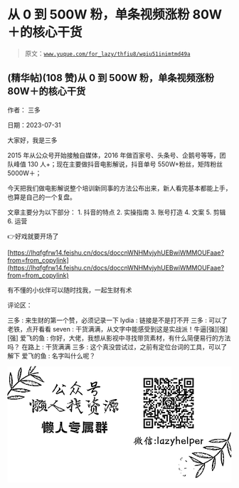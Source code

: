 # 从 0 到 500W 粉，单条视频涨粉 80W＋的核心干货

> 原文：[`www.yuque.com/for_lazy/thfiu8/wqiu51inimtmd49a`](https://www.yuque.com/for_lazy/thfiu8/wqiu51inimtmd49a)



## (精华帖)(108 赞)从 0 到 500W 粉，单条视频涨粉 80W＋的核心干货 

作者： 三多 

日期：2023-07-31 

大家好，我是三多 

2015 年从公众号开始接触自媒体，2016 年做百家号、头条号、企鹅号等等，团队峰值 130 人+；现在主要做抖音电影解说，抖音单号 550W+粉丝，矩阵粉丝 5000W＋； 

今天把我们做电影解说整个培训新同事的方法公布出来，新人看完基本都能上手，也算是自己的一个复盘。 

文章主要分为以下部分： <ne-oli index-type="0">1.  抖音的特点 <ne-oli index-type="0">2.  实操指南 <ne-oli index-type="0">3.  账号打造 <ne-oli index-type="0">4.  文案 <ne-oli index-type="0">5.  剪辑 <ne-oli index-type="0">6.  运营 

👉好戏就要开场了 

[https://lhqfgfrw14.feishu.cn/docs/doccnWNHMvjyhUEBwiWMMOUFaae?from=from_copylink](https://lhqfgfrw14.feishu.cn/docs/doccnWNHMvjyhUEBwiWMMOUFaae?from=from_copylink) 

有不懂的小伙伴可以随时找我，一起生财有术 

评论区： 

三多 : 来生财的第一个赞，必须记录一下 lydia : 链接是不是打不开 三多 : 可以了老铁，点开看看 seven : 干货满满，从文字中能感受到这是实战派！牛逼[强][强][强] 爱飞的鱼 : 你好，大佬，我想从影视中寻找带货素材，有什么简便易行的方法吗？ 在路上 : 干货满满 三多 : 这个真没尝试过，之前有定位台词的工具，可以了解下 爱飞的鱼 : 名字叫什么呢？ 

![](img/894d30a529e7c37bcd3392323c99941c.png)  